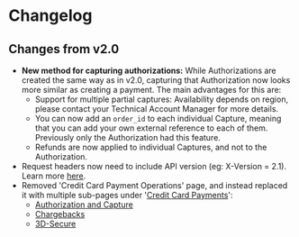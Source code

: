 # Changelog

## Changes from v2.0

* **New method for capturing authorizations:** While Authorizations are created the same way as in v2.0, capturing that Authorization now looks more similar as creating a payment. The main advantages for this are:
  * Support for multiple partial captures: Availability depends on region, please contact your Technical Account Manager for more details. 
  * You can now add an `order_id` to each individual Capture, meaning that you can add your own external reference to each of them. Previously only the Authorization had this feature.
  * Refunds are now applied to individual Captures, and not to the Authorization.
* Request headers now need to include API version \(eg: X-Version = 2.1\). Learn more [here](../api-documentation/payins-api-reference/security.md#headers).
* Removed 'Credit Card Payment Operations' page, and instead replaced it with multiple sub-pages under '[Credit Card Payments](../api-documentation/payins-api-reference/payments/credit-card-payments/)':
  * [Authorization and Capture](../api-documentation/payins-api-reference/payments/credit-card-payments/authorization-and-capture.md)
  * [Chargebacks](../api-documentation/payins-api-reference/payments/credit-card-payments/chargebacks.md)
  * [3D-Secure](../api-documentation/payins-api-reference/payments/credit-card-payments/3d-secure.md)

